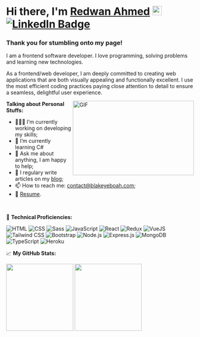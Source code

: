 # Hi there, I'm <a href="https://www.redwanahmed.com/" target="_blank">Redwan Ahmed</a> <img src="https://media.giphy.com/media/hvRJCLFzcasrR4ia7z/giphy.gif" width="25px"> [![LinkedIn Badge](https://img.shields.io/badge/LinkedIn-0077B5?style=for-the-badge&logo=linkedin&logoColor=white)](https://www.linkedin.com/in/redwan-ahmed/)


### Thank you for stumbling onto my page! 

I am a frontend software developer. I love programming, solving problems and learning new technologies.

As a frontend/web developer, I am deeply committed to creating web applications that are both visually appealing and functionally excellent. I use the most efficient coding practices paying close attention to detail to ensure a seamless, delightful user experience.

<img align="right" alt="GIF" src="./coding.gif?raw=true" width="325" height="200" />

**Talking about Personal Stuffs:**

-   👨🏻‍💻 I’m currently working on developing my skills;
-   🚀 I’m currently learning C#
-   💬 Ask me about anything, I am happy to help;
-   📝 I regulary write articles on my [blog](https://blog.blakeyeboah.com/);
-   📫 How to reach me: contact@blakeyeboah.com;
-   📝 [Resume](https://www.blakeyeboah.com/assets/Blake_Yeboah_Resume.pdf).

</br>

💪 **Technical Proficiencies:**

![HTML](https://img.shields.io/badge/HTML5-E34F26?style=for-the-badge&logo=html5&logoColor=white)
![CSS](https://img.shields.io/badge/CSS3-1572B6?style=for-the-badge&logo=css3&logoColor=white)
![Sass](https://img.shields.io/badge/Sass-CC6699?style=for-the-badge&logo=sass&logoColor=white)
![JavaScript](https://img.shields.io/badge/JavaScript-F7DF1E?style=for-the-badge&logo=javascript&logoColor=black)
![React](https://img.shields.io/badge/React-20232A?style=for-the-badge&logo=react&logoColor=61DAFB)
![Redux](https://img.shields.io/badge/Redux-593D88?style=for-the-badge&logo=redux&logoColor=white)
![VueJS](https://img.shields.io/badge/Vue.js-35495E?style=for-the-badge&logo=vuedotjs&logoColor=4FC08D)
![Tailwind CSS](https://img.shields.io/badge/Tailwind_CSS-38B2AC?style=for-the-badge&logo=tailwind-css&logoColor=white)
![Bootstrap](https://img.shields.io/badge/Bootstrap-563D7C?style=for-the-badge&logo=bootstrap&logoColor=white)
![Node.js](https://img.shields.io/badge/Node.js-43853D?style=for-the-badge&logo=node.js&logoColor=white)
![Express.js](https://img.shields.io/badge/Express.js-404D59?style=for-the-badge)
![MongoDB](https://img.shields.io/badge/MongoDB-4EA94B?style=for-the-badge&logo=mongodb&logoColor=white)
![TypeScript](https://img.shields.io/badge/TypeScript-007ACC?style=for-the-badge&logo=typescript&logoColor=white)
![Heroku](https://img.shields.io/badge/Heroku-430098?style=for-the-badge&logo=heroku&logoColor=white)

📈 **My GitHub Stats:**

<p>
  <img height="180em" src="https://github-readme-stats.vercel.app/api?username=devRedwan&show_icons=true&hide_border=true&&count_private=true&include_all_commits=true&theme=blue-green&hide=issues,contribs" />
  <img height="180em" src="https://github-readme-stats.vercel.app/api/top-langs/?username=devRedwan&hide=HTML&exclude_repo=FWHW1repo1,FrameWork,intro-to-apis-node,FES_first_project,HTML-Crash-Course&show_icons=true&hide_border=true&layout=compact&langs_count=8&theme=blue-green"/>
</p>
